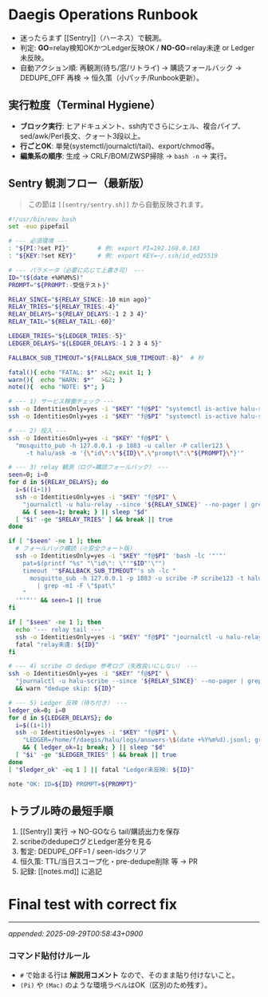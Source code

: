 # Daegis Operations Runbook

- 迷ったらまず [[Sentry]]（ハーネス）で観測。
- 判定: **GO**=relay検知OKかつLedger反映OK / **NO-GO**=relay未達 or Ledger未反映。
- 自動アクション順: 再観測(待ち/窓/リトライ) → 購読フォールバック → DEDUPE_OFF 再検 → 恒久策（小パッチ/Runbook更新）。

## 実行粒度（Terminal Hygiene）
- **ブロック実行**: ヒアドキュメント、ssh内でさらにシェル、複合パイプ、sed/awk/Perl長文、クォート3段以上。
- **行ごとOK**: 単発(systemctl/journalctl/tail)、export/chmod等。
- **編集系の順序**: 生成 → CRLF/BOM/ZWSP掃除 → `bash -n` → 実行。

## Sentry 観測フロー（最新版）
> この節は `[[sentry/sentry.sh]]` から自動反映されます。

<!-- BEGIN:SENTRY -->
```bash
#!/usr/bin/env bash
set -euo pipefail

# --- 必須環境 ---
: "${PI:?set PI}"        # 例: export PI=192.168.0.183
: "${KEY:?set KEY}"      # 例: export KEY=~/.ssh/id_ed25519

# --- パラメータ（必要に応じて上書き可） ---
ID="t$(date +%H%M%S)"
PROMPT="${PROMPT:-受信テスト}"

RELAY_SINCE="${RELAY_SINCE:-10 min ago}"
RELAY_TRIES="${RELAY_TRIES:-4}"
RELAY_DELAYS="${RELAY_DELAYS:-1 2 3 4}"
RELAY_TAIL="${RELAY_TAIL:-60}"

LEDGER_TRIES="${LEDGER_TRIES:-5}"
LEDGER_DELAYS="${LEDGER_DELAYS:-1 2 3 4 5}"

FALLBACK_SUB_TIMEOUT="${FALLBACK_SUB_TIMEOUT:-8}"  # 秒

fatal(){ echo "FATAL: $*" >&2; exit 1; }
warn(){  echo "WARN: $*"  >&2; }
note(){  echo "NOTE: $*"; }

# --- 1) サービス稼働チェック ---
ssh -o IdentitiesOnly=yes -i "$KEY" "f@$PI" "systemctl is-active halu-relay"  >/dev/null || fatal "relay down"
ssh -o IdentitiesOnly=yes -i "$KEY" "f@$PI" "systemctl is-active halu-scribe" >/dev/null || fatal "scribe down"

# --- 2) 投入 ---
ssh -o IdentitiesOnly=yes -i "$KEY" "f@$PI" \
  "mosquitto_pub -h 127.0.0.1 -p 1883 -u caller -P caller123 \
     -t halu/ask -m '{\"id\":\"${ID}\",\"prompt\":\"${PROMPT}\"}'"

# --- 3) relay 観測（ログ→購読フォールバック） ---
seen=0; i=0
for d in ${RELAY_DELAYS}; do
  i=$((i+1))
  ssh -o IdentitiesOnly=yes -i "$KEY" "f@$PI" \
    "journalctl -u halu-relay --since '${RELAY_SINCE}' --no-pager | grep -F 'published id=${ID} -> halu/answer' -q" \
    && { seen=1; break; } || sleep "$d"
  [ "$i" -ge "$RELAY_TRIES" ] && break || true
done

if [ "$seen" -ne 1 ]; then
  # フォールバック購読（※安全クォート版）
  ssh -o IdentitiesOnly=yes -i "$KEY" "f@$PI" 'bash -lc '"'"'
    pat=$(printf "%s" "\"id\": \"'"$ID"'\"")
    timeout '"$FALLBACK_SUB_TIMEOUT"'s sh -lc "
      mosquitto_sub -h 127.0.0.1 -p 1883 -u scribe -P scribe123 -t halu/answer -v \
        | grep -m1 -F \"$pat\"
    "
  '"'"'' && seen=1 || true
fi

if [ "$seen" -ne 1 ]; then
  echo '--- relay tail ---'
  ssh -o IdentitiesOnly=yes -i "$KEY" "f@$PI" "journalctl -u halu-relay -n ${RELAY_TAIL} --no-pager" || true
  fatal "relay未達: ${ID}"
fi

# --- 4) scribe の dedupe 参考ログ（失敗扱いにしない） ---
ssh -o IdentitiesOnly=yes -i "$KEY" "f@$PI" \
  "journalctl -u halu-scribe --since '${RELAY_SINCE}' --no-pager | grep -F 'skip duplicate id=${ID}' -q" \
  && warn "dedupe skip: ${ID}"

# --- 5) Ledger 反映（待ち付き） ---
ledger_ok=0; i=0
for d in ${LEDGER_DELAYS}; do
  i=$((i+1))
  ssh -o IdentitiesOnly=yes -i "$KEY" "f@$PI" \
    "LEDGER=/home/f/daegis/halu/logs/answers-\$(date +%Y%m%d).jsonl; grep -F '\"id\": \"${ID}\"' \"\$LEDGER\" -q" \
    && { ledger_ok=1; break; } || sleep "$d"
  [ "$i" -ge "$LEDGER_TRIES" ] && break || true
done
[ "$ledger_ok" -eq 1 ] || fatal "Ledger未反映: ${ID}"

note "OK: ID=${ID} PROMPT=${PROMPT}"
```
<!-- END:SENTRY -->

## トラブル時の最短手順
1. [[Sentry]] 実行 → NO-GOなら tail/購読出力を保存
2. scribeのdedupeログとLedger差分を見る
3. 暫定: DEDUPE_OFF=1 / seen-idsクリア
4. 恒久策: TTL/当日スコープ化・pre-dedupe削除 等 → PR
5. 記録: [[notes.md]] に追記

# Final test with correct fix

---
_appended: 2025-09-29T00:58:43+0900_
### コマンド貼付けルール
- `#` で始まる行は **解説用コメント** なので、そのまま貼り付けないこと。
- `(Pi)` や `(Mac)` のような環境ラベルはOK（区別のため残す）。

